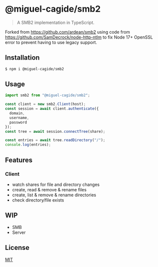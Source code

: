 # @miguel-cagide/smb2

> A SMB2 implementation in TypeScript.

Forked from https://github.com/ardean/smb2 using code from https://github.com/SamDecrock/node-http-ntlm to fix Node 17+ OpenSSL error to prevent having to use legacy support.

## Installation
```sh
$ npm i @miguel-cagide/smb2
```

## Usage
```ts
import smb2 from "@miguel-cagide/smb2";

const client = new smb2.Client(host);
const session = await client.authenticate({
  domain,
  username,
  password
});
const tree = await session.connectTree(share);

const entries = await tree.readDirectory("/");
console.log(entries);
```

## Features

### Client
- watch shares for file and directory changes
- create, read & remove & rename files
- create, list & remove & rename directories
- check directory/file exists

## WIP
- SMB
- Server

## License

[MIT](LICENSE.md)
